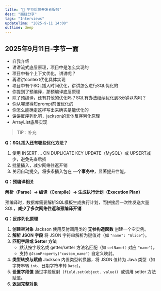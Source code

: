 ```yaml
---
title: "🎼 字节后端开发者服务"
desc: "面经分享"
tags: "Interviews"
updateTime: "2025-9-11 14:00"
outline: deep
---
```


## **2025年9月11日-字节一面**

- 自我介绍
- 讲讲流式底层原理，项目中是怎么实现的
- 项目中有个上下文优化，讲讲呢？
- 再讲讲context优化具体实现
- 项目中有个SQL插入时间优化，讲讲怎么进行SQL优化的
- 你提到了预编译，那预编译底层原理
- 除了预编译，还有其他的优化吗？SQL有办法继续优化到3分钟以内吗？
- 你从哪里得知prompt前置优化的
- 你怎么能确定这样写出来确实是能优化的
- 讲讲反序列化吧，jackson的具体反序列化原理
- ArrayList底层实现



> TIP：补充

**Q：SQL插入还有哪些优化方法？**

1. 使用 INSERT ... ON DUPLICATE KEY UPDATE（MySQL）或 UPSERT减少，避免先查后插
2. 批量插入，减少网络往返开销
3. 关闭自动提交，将多条插入包在 **一个事务中**，显著提升性能。



**Q：预编译相关**

**解析（Parse）→ 编译（Compile）→ 生成执行计划（Execution Plan）**

预编译时，数据库需要解析SQL模板生成执行计划，而拼接后一次性发送大量SQL，**减少了多次网络往返和预编译开销**



**Q：反序列化原理**

1. **创建空对象**
    Jackson 使用反射调用类的 **无参构造函数** 创建一个空实例。
2. **解析 JSON 字段**
    将 JSON 字符串解析为键值对（如 `"name": "Alice"`）。
3. **匹配字段或 Setter 方法**
   - 默认按字段名或 getter/setter 方法名匹配（如 `setName()` 对应 `"name"`）。
   - 支持 `@JsonProperty("custom_name")` 自定义映射。
4. **类型转换与赋值**
    Jackson 内置类型转换器，将 JSON 值转为 Java 类型（如字符串转 `int`、日期字符串转 `Date`）。
5. **设置字段值**
    通过字段反射（`field.set(object, value)`）或调用 setter 方法赋值。
6. **返回完整对象**



